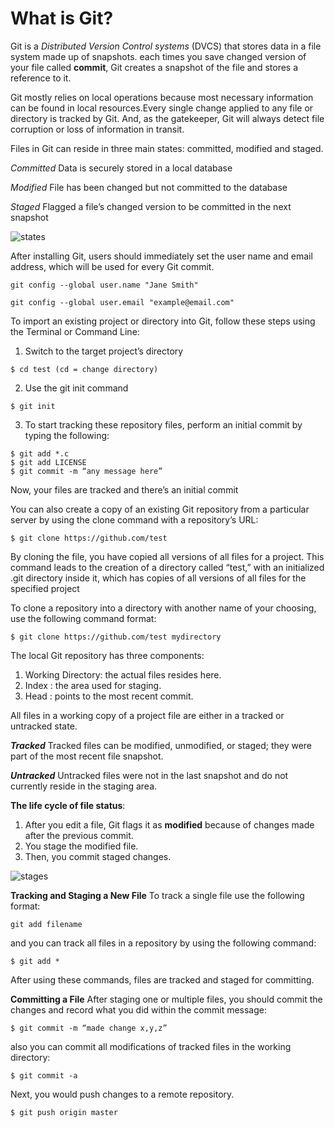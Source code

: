 # What is Git?

Git is a *Distributed Version Control systems* (DVCS) that stores data in a file system made up of snapshots. each times you save changed version of your file
called **commit**, Git creates a snapshot of the file and stores a reference to it.

Git mostly relies on local operations because most necessary information can be found in local resources.Every single change applied to any file or directory is tracked by Git. And, as the gatekeeper, Git will always detect file corruption or loss of information in transit.

Files in Git can reside in three main states: committed, modified and staged.

*Committed*
Data is securely stored in a local database

*Modified*
File has been changed but not committed to the database

*Staged*
Flagged a file’s changed version to be committed in the next snapshot

![states](https://blog.udemy.com/wp-content/uploads/2015/08/image066.png)

After installing Git, users should immediately set the user name and email address, which will be used for every Git commit.

```
git config --global user.name "Jane Smith"

git config --global user.email "example@email.com"
```

To import an existing project or directory into Git, follow these steps using the Terminal or Command Line:
1. Switch to the target project’s directory
```
$ cd test (cd = change directory)
```
2. Use the git init command
```
$ git init
```
3. To start tracking these repository files, perform an initial commit by typing the following:
```
$ git add *.c
$ git add LICENSE
$ git commit -m “any message here”
```
Now, your files are tracked and there’s an initial commit

You can also create a copy of an existing Git repository from a particular server by using the clone command with a repository’s URL:
```
$ git clone https://github.com/test
```
By cloning the file, you have copied all versions of all files for a project. This command leads to the creation of a directory called “test,” with an initialized .git directory inside it, which has copies of all versions of all files for the specified project

To clone a repository into a directory with another name of your choosing, use the following command format:
```
$ git clone https://github.com/test mydirectory
```

The local Git repository has three components:
1. Working Directory: the actual files resides here.
2. Index : the area used for staging.
3. Head : points to the most recent commit.

All files in a working copy of a project file are either in a tracked or untracked state.

***Tracked***
Tracked files can be modified, unmodified, or staged; they were part of the most recent file snapshot.

***Untracked***
Untracked files were not in the last snapshot and do not currently reside in the staging area.


**The life cycle of file status**:
1. After you edit a file, Git flags it as **modified** because of changes made after the previous commit.
2. You stage the modified file.
3. Then, you commit staged changes.

![stages](https://blog.udemy.com/wp-content/uploads/2015/08/image006.png)

**Tracking and Staging a New File**
To track a single file use the following format:
```
git add filename
```
and you can track all files in a repository by using the following command:
```
$ git add *
```

After using these commands, files are tracked and staged for committing.


**Committing a File**
After staging one or multiple files, you should commit the changes and record what you did within the commit message:
```
$ git commit -m “made change x,y,z”
```
also you can commit all modifications of tracked files in the working directory:
```
$ git commit -a
```

Next, you would push changes to a remote repository.
```
$ git push origin master
```

